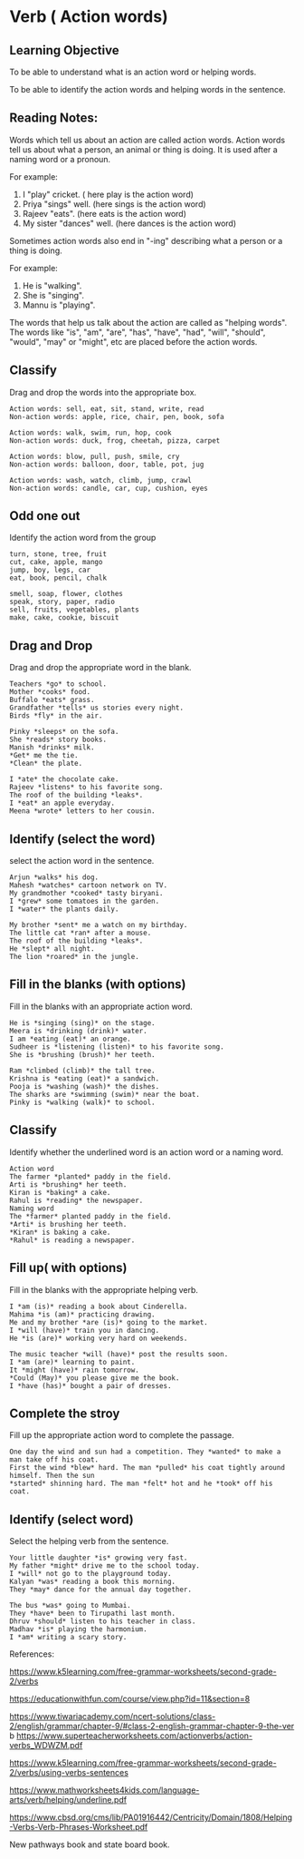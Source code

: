 # Verb ( Action words) 

## Learning Objective
To be able to understand what is an action word or helping words.

To be able to identify the action words and helping words in the sentence.

## Reading Notes: 

Words which tell us about an action are called action words. Action words tell us about what a person, an animal or thing is doing.  It is used after a naming word or a pronoun. 

For example: 

1. I "play" cricket. ( here play is the action word)
2. Priya "sings" well. (here sings is the action word)
3. Rajeev "eats". (here eats is the action word)
4. My sister "dances" well. (here dances is the action word)

Sometimes action words also end in "-ing" describing what a person or a thing is doing.

For example: 

1. He is "walking".
2. She is "singing".
3. Mannu is "playing".

The words that help us talk about the action are called as "helping words". The words like "is", "am", "are", "has", "have", "had", "will", "should", "would", "may" or "might", etc are placed before the action words. 



## Classify

Drag and drop the words into the appropriate box.

```
Action words: sell, eat, sit, stand, write, read
Non-action words: apple, rice, chair, pen, book, sofa
```

```
Action words: walk, swim, run, hop, cook
Non-action words: duck, frog, cheetah, pizza, carpet
```

```
Action words: blow, pull, push, smile, cry
Non-action words: balloon, door, table, pot, jug
```

```
Action words: wash, watch, climb, jump, crawl
Non-action words: candle, car, cup, cushion, eyes
```


## Odd one out

Identify the action word from the group

```
turn, stone, tree, fruit
cut, cake, apple, mango
jump, boy, legs, car
eat, book, pencil, chalk
```

```
smell, soap, flower, clothes
speak, story, paper, radio
sell, fruits, vegetables, plants
make, cake, cookie, biscuit
```

## Drag and Drop

Drag and drop the appropriate word in the blank.

```
Teachers *go* to school.
Mother *cooks* food.
Buffalo *eats* grass.
Grandfather *tells* us stories every night.
Birds *fly* in the air.
```

```
Pinky *sleeps* on the sofa.
She *reads* story books.
Manish *drinks* milk.
*Get* me the tie.
*Clean* the plate.
```

```
I *ate* the chocolate cake.
Rajeev *listens* to his favorite song.
The roof of the building *leaks*.
I *eat* an apple everyday.
Meena *wrote* letters to her cousin.
```



## Identify (select the word)

select the action word in the sentence.

```
Arjun *walks* his dog.
Mahesh *watches* cartoon network on TV.
My grandmother *cooked* tasty biryani.
I *grew* some tomatoes in the garden.
I *water* the plants daily.
```

```
My brother *sent* me a watch on my birthday.
The little cat *ran* after a mouse.
The roof of the building *leaks*.
He *slept* all night.
The lion *roared* in the jungle.
```

## Fill in the blanks (with options)

Fill in the blanks with an appropriate action word.

```
He is *singing (sing)* on the stage.
Meera is *drinking (drink)* water.
I am *eating (eat)* an orange.
Sudheer is *listening (listen)* to his favorite song.
She is *brushing (brush)* her teeth.
```

```
Ram *climbed (climb)* the tall tree.
Krishna is *eating (eat)* a sandwich.
Pooja is *washing (wash)* the dishes.
The sharks are *swimming (swim)* near the boat.
Pinky is *walking (walk)* to school.
```

## Classify

Identify whether the underlined word is an action word or a naming word.

```
Action word
The farmer *planted* paddy in the field.
Arti is *brushing* her teeth.
Kiran is *baking* a cake.
Rahul is *reading* the newspaper.
Naming word
The *farmer* planted paddy in the field.
*Arti* is brushing her teeth.
*Kiran* is baking a cake.
*Rahul* is reading a newspaper.
```

## Fill up( with options)

Fill in the blanks with the appropriate helping verb.

```
I *am (is)* reading a book about Cinderella.
Mahima *is (am)* practicing drawing.
Me and my brother *are (is)* going to the market.
I *will (have)* train you in dancing.
He *is (are)* working very hard on weekends.
```

```
The music teacher *will (have)* post the results soon.
I *am (are)* learning to paint.
It *might (have)* rain tomorrow.
*Could (May)* you please give me the book.
I *have (has)* bought a pair of dresses.
```


## Complete the stroy

Fill up the appropriate action word to complete the passage.

```
One day the wind and sun had a competition. They *wanted* to make a man take off his coat.
First the wind *blew* hard. The man *pulled* his coat tightly around himself. Then the sun 
*started* shinning hard. The man *felt* hot and he *took* off his coat. 
```

## Identify (select word)

Select the helping verb from the sentence.

```
Your little daughter *is* growing very fast.
My father *might* drive me to the school today.
I *will* not go to the playground today.
Kalyan *was* reading a book this morning.
They *may* dance for the annual day together.
```

```
The bus *was* going to Mumbai.
They *have* been to Tirupathi last month.
Dhruv *should* listen to his teacher in class.
Madhav *is* playing the harmonium.
I *am* writing a scary story.
```





References: 

https://www.k5learning.com/free-grammar-worksheets/second-grade-2/verbs

https://educationwithfun.com/course/view.php?id=11&section=8

https://www.tiwariacademy.com/ncert-solutions/class-2/english/grammar/chapter-9/#class-2-english-grammar-chapter-9-the-ver
b
https://www.superteacherworksheets.com/actionverbs/action-verbs_WDWZM.pdf

https://www.k5learning.com/free-grammar-worksheets/second-grade-2/verbs/using-verbs-sentences

https://www.mathworksheets4kids.com/language-arts/verb/helping/underline.pdf

https://www.cbsd.org/cms/lib/PA01916442/Centricity/Domain/1808/Helping-Verbs-Verb-Phrases-Worksheet.pdf

New pathways book and state board book.















